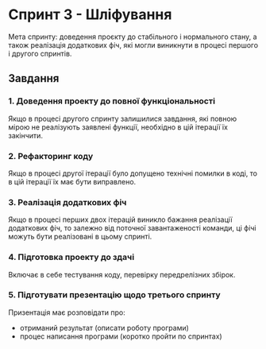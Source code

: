 # Спринт 3 - Шліфування

Мета спринту: доведення проєкту до стабільного і нормального стану, а також реалізація додаткових фіч, які могли виникнути в процесі першого і другого спринтів.

## Завдання

### 1. Доведення проекту до повної функціональності

Якщо в процесі другого спринту залишилися завдання, які повною мірою не реалізують заявлені функції, необхідно в цій ітерації їх закінчити.

### 2. Рефакторинг коду

Якщо в процесі другої ітерації було допущено технічні помилки в коді, то в цій ітерації їх має бути виправлено.

### 3. Реалізація додаткових фіч

Якщо в процесі перших двох ітерацій виникло бажання реалізації додаткових фіч, то залежно від поточної завантаженості команди, ці фічі можуть бути реалізовані в цьому спринті.

### 4. Підготовка проекту до здачі

Включає в себе тестування коду, перевірку передрелізних збірок.

### 5. Підготувати презентацію щодо третього спринту

Призентація має розповідати про:

- отриманий результат (описати роботу програми)
- процес написання програми (коротко пройти по спринтах)
